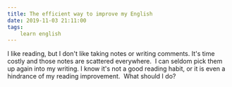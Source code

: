 ```yaml
---
title: The efficient way to improve my English
date: 2019-11-03 21:11:00
tags:
    learn english
---
```

I like reading, but I don't like taking notes or writing comments. It's time costly and those notes are scattered everywhere. &nbsp;I can seldom pick them up again into my writing. I know it's not a good reading habit, or it is even a hindrance of my reading improvement. &nbsp;What should I do?&nbsp;